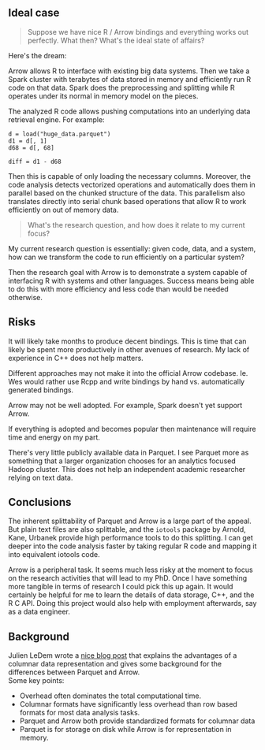 ## Ideal case

> Suppose we have nice R / Arrow bindings and everything works out perfectly.
> What then? What's the ideal state of affairs?  

Here's the dream:

Arrow allows R to interface with existing big data systems. Then we take a
Spark cluster with terabytes of data stored in memory and efficiently run R
code on that data. Spark does the preprocessing and splitting while R
operates under its normal in memory model on the pieces.

The analyzed R code allows pushing computations into an underlying data
retrieval engine. For example:

```
d = load("huge_data.parquet")
d1 = d[, 1]
d68 = d[, 68]

diff = d1 - d68
```

Then this is capable of only loading the necessary columns. Moreover, the
code analysis detects vectorized operations and automatically does them in
parallel based on the chunked structure of the data. This parallelism also
translates directly into serial chunk based operations that allow R to work
efficiently on out of memory data.

> What's the research question, and how does it relate to my current focus?

My current research question is essentially: given code, data, and a
system, how can we transform the code to run efficiently on a particular
system?

Then the research goal with Arrow is to demonstrate a system capable of
interfacing R with systems and other languages. Success means being able to
do this with more efficiency and less code than would be needed otherwise.

## Risks

It will likely take months to produce decent bindings. This is time that
can likely be spent more productively in other avenues of research. My lack of
experience in C++ does not help matters.

Different approaches may not make it into the official Arrow codebase. Ie.
Wes would rather use Rcpp and write bindings by hand vs. automatically
generated bindings.

Arrow may not be well adopted. For example, Spark doesn't yet support
Arrow.

If everything is adopted and becomes popular then maintenance will require
time and energy on my part.

There's very little publicly available data in Parquet. I see Parquet more
as something that a larger organization chooses for an analytics focused
Hadoop cluster. This does not help an independent academic researcher
relying on text data.

## Conclusions

The inherent splittability of Parquet and Arrow is a large part of the
appeal. But plain text files are also splittable, and the 
`iotools` package by Arnold, Kane, Urbanek provide high performance tools
to do this splitting. I can get deeper into the code analysis faster by
taking regular R code and mapping it into equivalent iotools code.

Arrow is a peripheral task.  It seems much less risky at the moment to
focus on the research activities that will lead to my PhD. Once I have
something more tangible in terms of research I could pick this up again.
It would certainly be helpful for me to learn the details of data storage,
C++, and the R C API. Doing this project would also help with employment
afterwards, say as a data engineer.

## Background

Julien LeDem wrote a [nice blog
post](http://www.kdnuggets.com/2017/02/apache-arrow-parquet-columnar-data.html)
that explains the advantages of a columnar data representation and gives
some background for the differences between Parquet and Arrow.  
Some key points:
- Overhead often dominates the total computational time.
- Columnar formats have significantly less overhead than row based formats
  for most data analysis tasks.
- Parquet and Arrow both provide standardized formats for columnar data
- Parquet is for storage on disk while Arrow is for representation in
  memory.
